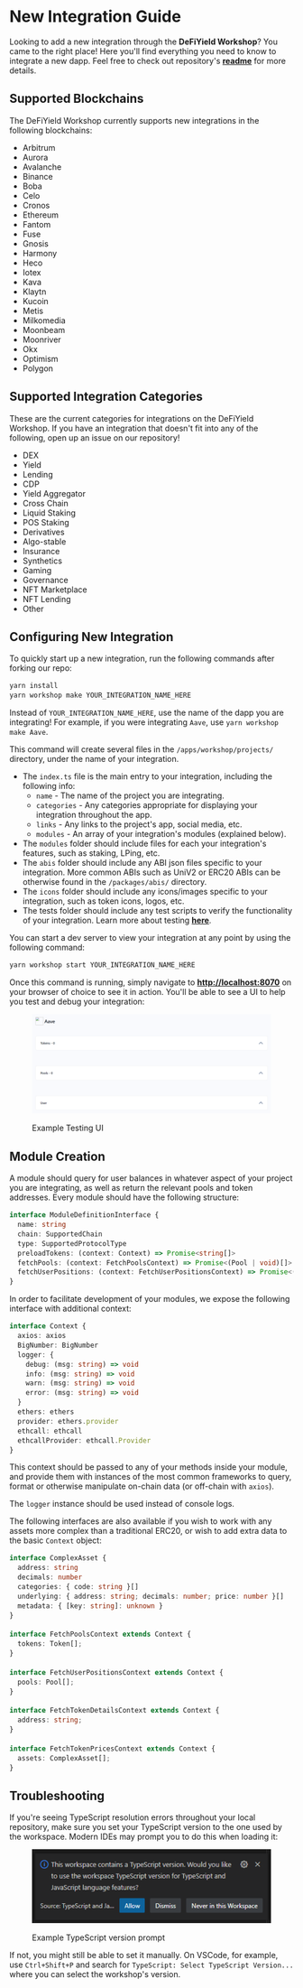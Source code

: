 # New Integration Guide

Looking to add a new integration through the **DeFiYield Workshop**? You came to the right place! Here you'll find everything you need to know to integrate a new dapp. Feel free to check out repository's [**readme**](https://github.com/defiyield-app/defiyield-workshop/blob/main/README.md) for more details.

## Supported Blockchains

The DeFiYield Workshop currently supports new integrations in the following blockchains:

* Arbitrum
* Aurora
* Avalanche
* Binance
* Boba
* Celo
* Cronos
* Ethereum
* Fantom
* Fuse
* Gnosis
* Harmony
* Heco
* Iotex
* Kava
* Klaytn
* Kucoin
* Metis
* Milkomedia
* Moonbeam
* Moonriver
* Okx
* Optimism
* Polygon

## Supported Integration Categories

These are the current categories for integrations on the DeFiYield Workshop. If you have an integration that doesn't fit into any of the following, open up an issue on our repository!

* DEX
* Yield
* Lending
* CDP
* Yield Aggregator
* Cross Chain
* Liquid Staking
* POS Staking
* Derivatives
* Algo-stable
* Insurance
* Synthetics
* Gaming
* Governance
* NFT Marketplace
* NFT Lending
* Other

## Configuring New Integration

To quickly start up a new integration, run the following commands after forking our repo:

```bash
yarn install
yarn workshop make YOUR_INTEGRATION_NAME_HERE
```

Instead of `YOUR_INTEGRATION_NAME_HERE`, use the name of the dapp you are integrating! For example, if you were integrating `Aave`, use `yarn workshop make Aave`.

This command will create several files in the `/apps/workshop/projects/` directory, under the name of your integration.

* The `index.ts` file is the main entry to your integration, including the following info:
  * `name` - The name of the project you are integrating.
  * `categories` - Any categories appropriate for displaying your integration throughout the app.
  * `links` - Any links to the project's app, social media, etc.
  * `modules` - An array of your integration's modules (explained below).
* The `modules` folder should include files for each your integration's features, such as staking, LPing, etc.
* The `abis` folder should include any ABI json files specific to your integration. More common ABIs such as UniV2 or ERC20 ABIs can be otherwise found in the `/packages/abis/` directory.
* The `icons` folder should include any icons/images specific to your integration, such as token icons, logos, etc.
* The tests folder should include any test scripts to verify the functionality of your integration. Learn more about testing [**here**](testing-integrations.md).

You can start a dev server to view your integration at any point by using the following command:

```bash
yarn workshop start YOUR_INTEGRATION_NAME_HERE
```

Once this command is running, simply navigate to [**http://localhost:8070**](http://localhost:8070) on your browser of choice to see it in action. You'll be able to see a UI to help you test and debug your integration:

<figure><img src="../.gitbook/assets/image.png" alt=""><figcaption><p>Example Testing UI</p></figcaption></figure>

## Module Creation

A module should query for user balances in whatever aspect of your project you are integrating, as well as return the relevant pools and token addresses. Every module should have the following structure:

```typescript
interface ModuleDefinitionInterface {
  name: string
  chain: SupportedChain
  type: SupportedProtocolType
  preloadTokens: (context: Context) => Promise<string[]>
  fetchPools: (context: FetchPoolsContext) => Promise<(Pool | void)[]>
  fetchUserPositions: (context: FetchUserPositionsContext) => Promise<(UserPosition | void)[]>
}
```

In order to facilitate development of your modules, we expose the following interface with additional context:

```typescript
interface Context {
  axios: axios
  BigNumber: BigNumber
  logger: {
    debug: (msg: string) => void
    info: (msg: string) => void
    warn: (msg: string) => void
    error: (msg: string) => void
  }
  ethers: ethers
  provider: ethers.provider
  ethcall: ethcall
  ethcallProvider: ethcall.Provider
}
```

This context should be passed to any of your methods inside your module, and provide them with instances of the most common frameworks to query, format or otherwise manipulate on-chain data (or off-chain with `axios`).

The `logger` instance should be used instead of console logs.

The following interfaces are also available if you wish to work with any assets more complex than a traditional ERC20, or wish to add extra data to the basic `Context` object:

```typescript
interface ComplexAsset {
  address: string
  decimals: number
  categories: { code: string }[]
  underlying: { address: string; decimals: number; price: number }[]
  metadata: { [key: string]: unknown }
}

interface FetchPoolsContext extends Context {
  tokens: Token[];
}

interface FetchUserPositionsContext extends Context {
  pools: Pool[];
}

interface FetchTokenDetailsContext extends Context {
  address: string;
}

interface FetchTokenPricesContext extends Context {
  assets: ComplexAsset[];
}
```

## Troubleshooting

If you're seeing TypeScript resolution errors throughout your local repository, make sure you set your TypeScript version to the one used by the workspace. Modern IDEs may prompt you to do this when loading it:

<figure><img src="../.gitbook/assets/image (2).png" alt=""><figcaption><p>Example TypeScript version prompt</p></figcaption></figure>

If not, you might still be able to set it manually. On VSCode, for example, use `Ctrl+Shift+P` and search for `TypeScript: Select TypeScript Version...` where you can select the workshop's version.
